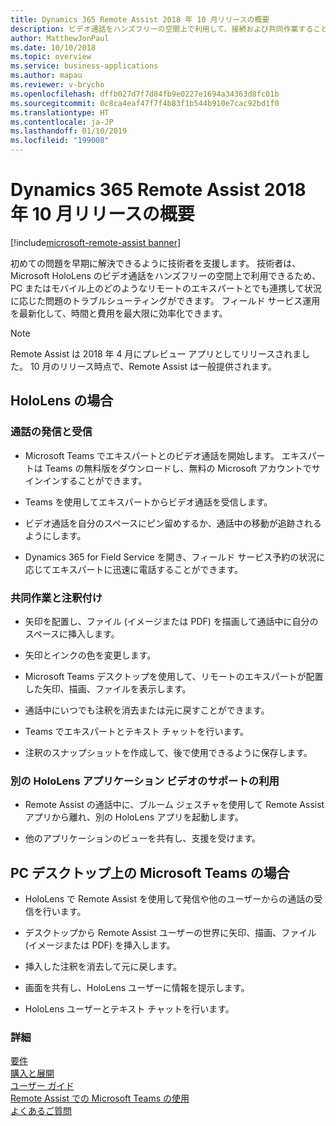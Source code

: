```yaml
---
title: Dynamics 365 Remote Assist 2018 年 10 月リリースの概要
description: ビデオ通話をハンズフリーの空間上で利用して、接続および共同作業することができます。
author: MatthewJonPaul
ms.date: 10/10/2018
ms.topic: overview
ms.service: business-applications
ms.author: mapau
ms.reviewer: v-brycho
ms.openlocfilehash: dffb027d7f7d84fb9e0227e1694a34363d8fc01b
ms.sourcegitcommit: 0c8ca4eaf47f7f4b83f1b544b910e7cac92bd1f0
ms.translationtype: HT
ms.contentlocale: ja-JP
ms.lasthandoff: 01/10/2019
ms.locfileid: "199008"
---
```

# <a name="overview-of-dynamics-365-remote-assist-october-18-release"></a>Dynamics 365 Remote Assist 2018 年 10 月リリースの概要

[!include[microsoft-remote-assist banner](../../includes/microsoft-remote-assist.md)]

初めての問題を早期に解決できるように技術者を支援します。 技術者は、Microsoft HoloLens のビデオ通話をハンズフリーの空間上で利用できるため、PC またはモバイル上のどのようなリモートのエキスパートとでも連携して状況に応じた問題のトラブルシューティングができます。 フィールド サービス運用を最新化して、時間と費用を最大限に効率化できます。


> [!NOTE]
> Remote Assist は 2018 年 4 月にプレビュー アプリとしてリリースされました。 10 月のリリース時点で、Remote Assist は一般提供されます。

## <a name="on-hololens"></a>HoloLens の場合

### <a name="make-and-receive-calls"></a>通話の発信と受信

-   Microsoft Teams でエキスパートとのビデオ通話を開始します。 エキスパートは Teams の無料版をダウンロードし、無料の Microsoft アカウントでサインインすることができます。

-   Teams を使用してエキスパートからビデオ通話を受信します。

-   ビデオ通話を自分のスペースにピン留めするか、通話中の移動が追跡されるようにします。

-   Dynamics 365 for Field Service を開き、フィールド サービス予約の状況に応じてエキスパートに迅速に電話することができます。

### <a name="collaborate-and-annotate"></a>共同作業と注釈付け

-   矢印を配置し、ファイル (イメージまたは PDF) を描画して通話中に自分のスペースに挿入します。

-   矢印とインクの色を変更します。

-   Microsoft Teams デスクトップを使用して、リモートのエキスパートが配置した矢印、描画、ファイルを表示します。

-   通話中にいつでも注釈を消去または元に戻すことができます。

-   Teams でエキスパートとテキスト チャットを行います。

-   注釈のスナップショットを作成して、後で使用できるように保存します。

### <a name="get-assistance-in-another-hololens-application-video"></a>別の HoloLens アプリケーション ビデオのサポートの利用

-   Remote Assist の通話中に、ブルーム ジェスチャを使用して Remote Assist アプリから離れ、別の HoloLens アプリを起動します。

-   他のアプリケーションのビューを共有し、支援を受けます。

## <a name="in-microsoft-teams-on-a-pc-desktop"></a>PC デスクトップ上の Microsoft Teams の場合

-   HoloLens で Remote Assist を使用して発信や他のユーザーからの通話の受信を行います。

-   デスクトップから Remote Assist ユーザーの世界に矢印、描画、ファイル (イメージまたは PDF) を挿入します。

-   挿入した注釈を消去して元に戻します。

-   画面を共有し、HoloLens ユーザーに情報を提示します。

-   HoloLens ユーザーとテキスト チャットを行います。


### <a name="more-information"></a>詳細
[要件](https://docs.microsoft.com/dynamics365/mixed-reality/remote-assist/requirements) <br>
[購入と展開](https://docs.microsoft.com/dynamics365/mixed-reality/licensing/buy-and-deploy) <br>
[ユーザー ガイド](https://docs.microsoft.com/dynamics365/mixed-reality/remote-assist/user-guide) <br>
[Remote Assist での Microsoft Teams の使用](https://docs.microsoft.com/dynamics365/mixed-reality/remote-assist/use-microsoft-teams-with-remote-assist) <br>
[よくあるご質問](https://docs.microsoft.com/dynamics365/mixed-reality/remote-assist/faq)

